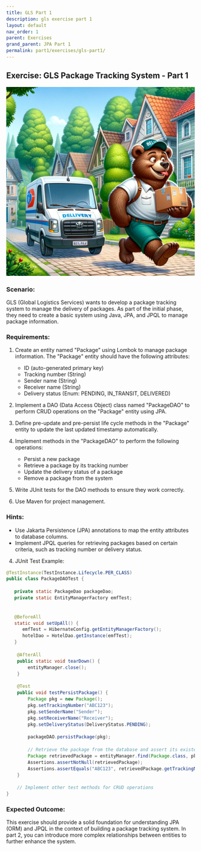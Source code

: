 ```yaml
---
title: GLS Part 1
description: gls exercise part 1
layout: default
nav_order: 1
parent: Exercises
grand_parent: JPA Part 1
permalink: part1/exercises/gls-part1/
---
```


## Exercise: GLS Package Tracking System - Part 1

![](../../images/glsbear.png)

### Scenario:
GLS (Global Logistics Services) wants to develop a package tracking system to manage the delivery of packages. As part of the initial phase, they need to create a basic system using Java, JPA, and JPQL to manage package information.

### Requirements:
1. Create an entity named "Package" using Lombok to manage package information. The "Package" entity should have the following attributes:
    - ID (auto-generated primary key)
    - Tracking number (String)
    - Sender name (String)
    - Receiver name (String)
    - Delivery status (Enum: PENDING, IN_TRANSIT, DELIVERED)

2. Implement a DAO (Data Access Object) class named "PackageDAO" to perform CRUD operations on the "Package" entity using JPA.

3. Define pre-update and pre-persist life cycle methods in the "Package" entity to update the last updated timestamp automatically.

4. Implement methods in the "PackageDAO" to perform the following operations:
    - Persist a new package
    - Retrieve a package by its tracking number
    - Update the delivery status of a package
    - Remove a package from the system

5. Write JUnit tests for the DAO methods to ensure they work correctly.

6. Use Maven for project management.


### Hints:
- Use Jakarta Persistence (JPA) annotations to map the entity attributes to database columns.
- Implement JPQL queries for retrieving packages based on certain criteria, such as tracking number or delivery status.


4. JUnit Test Example:

```java
@TestInstance(TestInstance.Lifecycle.PER_CLASS)
public class PackageDAOTest {
    
   private static PackageDao packageDao;
   private static EntityManagerFactory emfTest;


   @BeforeAll
   static void setUpAll() {
      emfTest = HibernateConfig.getEntityManagerFactory();
      hotelDao = HotelDao.getInstance(emfTest);
   }
   
    @AfterAll
    public static void tearDown() {
        entityManager.close();
    }

    @Test
    public void testPersistPackage() {
        Package pkg = new Package();
        pkg.setTrackingNumber("ABC123");
        pkg.setSenderName("Sender");
        pkg.setReceiverName("Receiver");
        pkg.setDeliveryStatus(DeliveryStatus.PENDING);

        packageDAO.persistPackage(pkg);

        // Retrieve the package from the database and assert its existence
        Package retrievedPackage = entityManager.find(Package.class, pkg.getId());
        Assertions.assertNotNull(retrievedPackage);
        Assertions.assertEquals("ABC123", retrievedPackage.getTrackingNumber());
    }

    // Implement other test methods for CRUD operations
}
```

### Expected Outcome:

This exercise should provide a solid foundation for understanding JPA (ORM) and JPQL in the context of building a package tracking system. In part 2, you can introduce more complex relationships between entities to further enhance the system.